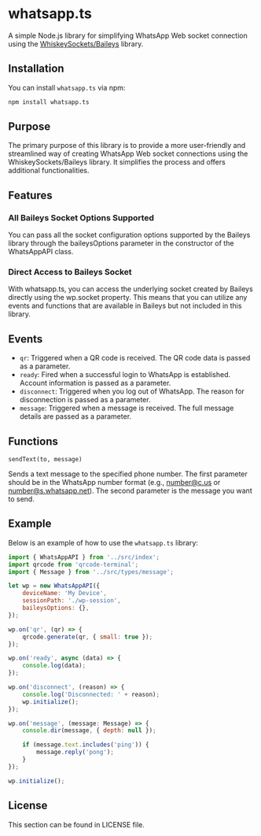 # whatsapp.ts

A simple Node.js library for simplifying WhatsApp Web socket connection using the [WhiskeySockets/Baileys](https://github.com/WhiskeySockets/Baileys) library.

## Installation

You can install `whatsapp.ts` via npm:

```bash
npm install whatsapp.ts
```

## Purpose

The primary purpose of this library is to provide a more user-friendly and streamlined way of creating WhatsApp Web socket connections using the WhiskeySockets/Baileys library. It simplifies the process and offers additional functionalities.

## Features

### All Baileys Socket Options Supported
You can pass all the socket configuration options supported by the Baileys library through the baileysOptions parameter in the constructor of the WhatsAppAPI class.

### Direct Access to Baileys Socket
With whatsapp.ts, you can access the underlying socket created by Baileys directly using the wp.socket property. This means that you can utilize any events and functions that are available in Baileys but not included in this library.

## Events

* `qr`: Triggered when a QR code is received. The QR code data is passed as a parameter.
* `ready`: Fired when a successful login to WhatsApp is established. Account information is passed as a parameter.
* `disconnect`: Triggered when you log out of WhatsApp. The reason for disconnection is passed as a parameter.
* `message`: Triggered when a message is received. The full message details are passed as a parameter.

## Functions

`sendText(to, message)`

Sends a text message to the specified phone number. The first parameter should be in the WhatsApp number format (e.g., number@c.us or number@s.whatsapp.net). The second parameter is the message you want to send.

## Example
Below is an example of how to use the `whatsapp.ts` library:

```javascript
import { WhatsAppAPI } from '../src/index';
import qrcode from 'qrcode-terminal';
import { Message } from '../src/types/message';

let wp = new WhatsAppAPI({
    deviceName: 'My Device',
    sessionPath: './wp-session',
    baileysOptions: {},
});

wp.on('qr', (qr) => {
    qrcode.generate(qr, { small: true });
});

wp.on('ready', async (data) => {
    console.log(data);
});

wp.on('disconnect', (reason) => {
    console.log('Disconnected: ' + reason);
    wp.initialize();
});

wp.on('message', (message: Message) => {
    console.dir(message, { depth: null });

    if (message.text.includes('ping')) {
        message.reply('pong');
    }
});

wp.initialize();
```
## License

This section can be found in LICENSE file.


